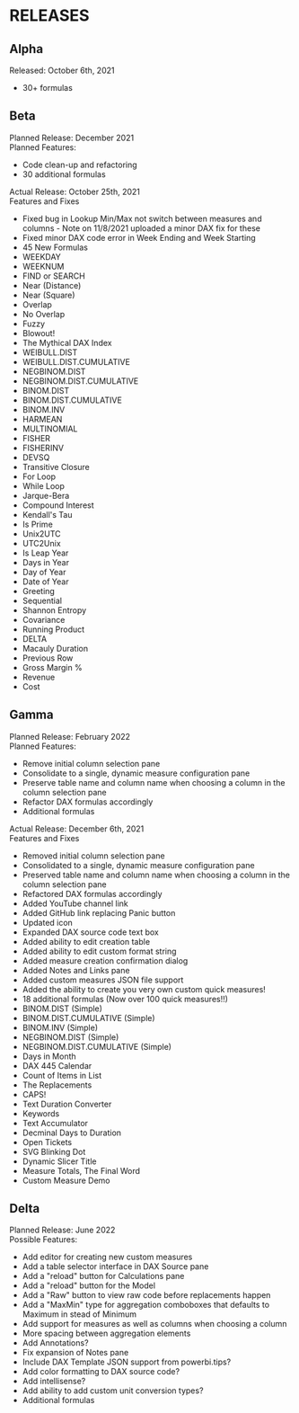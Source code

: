 # RELEASES

## Alpha
Released: October 6th, 2021
- 30+ formulas

## Beta
Planned Release:  December 2021<br/>
Planned Features: 
- Code clean-up and refactoring
- 30 additional formulas

Actual Release:   October 25th, 2021<br/>
Features and Fixes<br/>
-	Fixed bug in Lookup Min/Max not switch between measures and columns - Note on 11/8/2021 uploaded a minor DAX fix for these
-	Fixed minor DAX code error in Week Ending and Week Starting
-	45 New Formulas
- WEEKDAY
- WEEKNUM
- FIND or SEARCH
- Near (Distance)
- Near (Square)
- Overlap
- No Overlap
- Fuzzy
- Blowout!
- The Mythical DAX Index
- WEIBULL.DIST
- WEIBULL.DIST.CUMULATIVE
- NEGBINOM.DIST
- NEGBINOM.DIST.CUMULATIVE
- BINOM.DIST
- BINOM.DIST.CUMULATIVE
- BINOM.INV
- HARMEAN
- MULTINOMIAL
- FISHER
- FISHERINV
- DEVSQ
- Transitive Closure
- For Loop
- While Loop
- Jarque-Bera
- Compound Interest
- Kendall's Tau
- Is Prime
- Unix2UTC
- UTC2Unix
- Is Leap Year
- Days in Year
- Day of Year
- Date of Year
- Greeting
- Sequential
- Shannon Entropy
- Covariance
- Running Product
- DELTA
- Macauly Duration
- Previous Row
- Gross Margin %
- Revenue
- Cost

## Gamma
Planned Release:  February 2022<br/>
Planned Features: 
- Remove initial column selection pane
- Consolidate to a single, dynamic measure configuration pane
- Preserve table name and column name when choosing a column in the column selection pane
- Refactor DAX formulas accordingly
- Additional formulas

Actual Release:   December 6th, 2021<br/>
Features and Fixes<br/>
- Removed initial column selection pane
- Consolidated to a single, dynamic measure configuration pane
- Preserved table name and column name when choosing a column in the column selection pane
- Refactored DAX formulas accordingly
- Added YouTube channel link
- Added GitHub link replacing Panic button
- Updated icon
- Expanded DAX source code text box
- Added ability to edit creation table
- Added ability to edit custom format string
- Added measure creation confirmation dialog
- Added Notes and Links pane
- Added custom measures JSON file support
- Added the ability to create you very own custom quick measures!
- 18 additional formulas (Now over 100 quick measures!!)
- BINOM.DIST (Simple)
- BINOM.DIST.CUMULATIVE (Simple)
- BINOM.INV (Simple)
- NEGBINOM.DIST (Simple)
- NEGBINOM.DIST.CUMULATIVE (Simple)
- Days in Month
- DAX 445 Calendar
- Count of Items in List
- The Replacements
- CAPS!
- Text Duration Converter
- Keywords
- Text Accumulator
- Decminal Days to Duration
- Open Tickets
- SVG Blinking Dot
- Dynamic Slicer Title
- Measure Totals, The Final Word
- Custom Measure Demo

## Delta
Planned Release:  June 2022<br/>
Possible Features: 
- Add editor for creating new custom measures
- Add a table selector interface in DAX Source pane
- Add a "reload" button for Calculations pane
- Add a "reload" button for the Model
- Add a "Raw" button to view raw code before replacements happen
- Add a "MaxMin" type for aggregation comboboxes that defaults to Maximum in stead of Minimum
- Add support for measures as well as columns when choosing a column
- More spacing between aggregation elements
- Add Annotations?
- Fix expansion of Notes pane
- Include DAX Template JSON support from powerbi.tips?
- Add color formatting to DAX source code?
- Add intellisense?
- Add ability to add custom unit conversion types?
- Additional formulas
